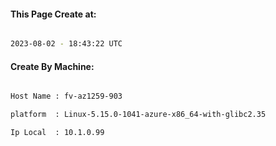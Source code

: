
   
#### This Page Create at:

```bash

2023-08-02 - 18:43:22 UTC

```

#### Create By Machine:

```bash

Host Name : fv-az1259-903

platform  : Linux-5.15.0-1041-azure-x86_64-with-glibc2.35

Ip Local  : 10.1.0.99

```

